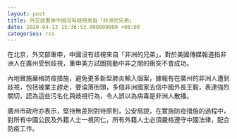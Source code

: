 ```yaml
---
layout: post
title: 外交部重申中國沒有歧視來自「非洲的兄弟」
date: 2020-04-13 15:36:53.000000000 +08:00
categories: rss
---
```


在北京，外交部重申，中國沒有歧視來自「非洲的兄弟」，對於美國傳媒報道指非洲人在廣州受到歧視，重申美方試圖挑動中非之間的衝突不會成功。

內地實施嚴格防疫措施，避免更多新型肺炎輸入個案，據報有在廣州的非洲人遭到歧視，包括被業主趕走，要淪落街頭，多個非洲國家去信中國外長王毅，表達強烈關切，認為這些污名化與歧視行為，令人誤以為病毒是非洲人散播。

廣州市政府亦表示，堅持無差別對待原則，公安局說，在實施防疫措施的過程中，對所有中國公民及外籍人士一視同仁，所有外籍人士必須嚴格遵守中國法律，配合防疫工作。
